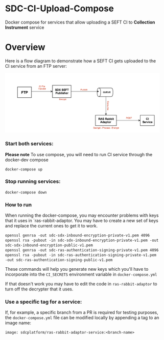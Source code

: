 # SDC-CI-Upload-Compose
Docker compose for services that allow uploading a SEFT CI to **Collection Instrument** service

# Overview
Here is a flow diagram to demonstrate how a SEFT CI gets uploaded to the CI service from an FTP server:

![SEFT CI Upload Diagram](seft-ci-upload-diagram.png "SEFT CI Upload Diagram")

### Start both services:

**Please note**
To use compose, you will need to run CI service through the docker-dev compose
```
docker-compose up
```

### Stop running services:
```
docker-compose down
```

### How to run

When running the docker-compose, you may encounter problems with keys that it uses in `ras-rabbit-adaptor.
You may have to create a new set of keys and replace the current ones to get it to work.

```
openssl genrsa -out sdc-sdx-inbound-encryption-private-v1.pem 4096
openssl rsa -pubout -in sdc-sdx-inbound-encryption-private-v1.pem -out sdc-sdx-inbound-encryption-public-v1.pem
openssl genrsa -out sdc-ras-authentication-signing-private-v1.pem 4096
openssl rsa -pubout -in sdc-ras-authentication-signing-private-v1.pem -out sdc-ras-authentication-signing-public-v1.pem
```
These commands will help you generate new keys which you'll have to incorporate into the `CI_SECRETS`
environment variable in `docker-compose.yml`

If that doesn't work you may have to edit the code in `ras-rabbit-adaptor` to turn off the decrypter
that it uses.

### Use a specific tag for a service:

If, for example, a specific branch from a PR is required for testing purposes,
the `docker-compose.yml` file can be modified locally by appending a tag to an image name:

```
image: sdcplatform/ras-rabbit-adaptor-service:<branch-name>
```